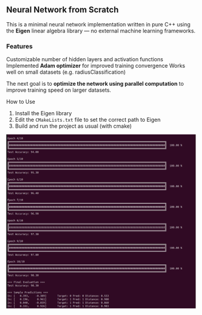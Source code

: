 ## Neural Network from Scratch  

This is a minimal neural network implementation written in pure C++ using the **Eigen** linear algebra library — no external machine learning frameworks.

### Features
Customizable number of hidden layers and activation functions
Implemented **Adam optimizer** for improved training convergence
Works well on small datasets (e.g. radiusClassification)


The next goal is to **optimize the network using parallel computation** to improve training speed on larger datasets.

How to Use

1. Install the Eigen library
2. Edit the `CMakeLists.txt` file to set the correct path to Eigen
3. Build and run the project as usual (with cmake)

![](NN_demo.png)
